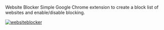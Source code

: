 Website Blocker
Simple Google Chrome extension to create a block list of websites and enable/disable blocking.

<a href="https://ibb.co/tYK0CVw"><img src="https://i.ibb.co/3Sdxhg5/websiteblocker.png" alt="websiteblocker" border="0"></a>
